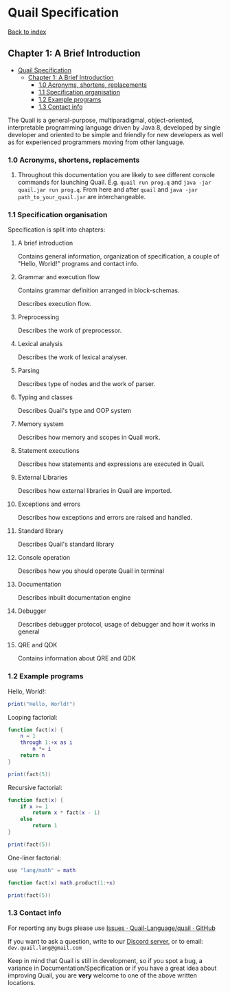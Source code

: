 # Quail Specification
[Back to index](index.md)

## Chapter 1: A Brief Introduction

<!-- TOC -->
* [Quail Specification](#quail-specification)
  * [Chapter 1: A Brief Introduction](#chapter-1-a-brief-introduction)
    * [1.0 Acronyms, shortens, replacements](#10-acronyms-shortens-replacements)
    * [1.1 Specification organisation](#11-specification-organisation-)
    * [1.2 Example programs](#12-example-programs)
    * [1.3 Contact info](#13-contact-info)
<!-- TOC -->

The Quail is a general-purpose, multiparadigmal, object-oriented, interpretable programming language driven by Java 8, developed by single developer and oriented to be simple and friendly for new developers as well as for experienced programmers moving from other language.

### 1.0 Acronyms, shortens, replacements
1. Throughout this documentation you are likely to see different 
   console commands for launching Quail. E.g. `quail run prog.q` and
   `java -jar quail.jar run prog.q`. From here and after `quail` 
   and `java -jar path_to_your_quail.jar` are interchangeable.


### 1.1 Specification organisation 

Specification is split into chapters:

1. A brief introduction

   Contains general information, organization of specification, a couple of "Hello, World!" programs and contact info.

2. Grammar and execution flow

   Contains grammar definition arranged in block-schemas.
   
   Describes execution flow.

3. Preprocessing

   Describes the work of preprocessor.

4. Lexical analysis

   Describes the work of lexical analyser.

5. Parsing

   Describes type of nodes and the work of parser.

6. Typing and classes

   Describes Quail's type and OOP system

7. Memory system

   Describes how memory and scopes in Quail work.

8. Statement executions

   Describes how statements and expressions are executed in Quail.

9. External Libraries

    Describes how external libraries in Quail are imported.

10. Exceptions and errors

    Describes how exceptions and errors are raised and handled.

11. Standard library

    Describes Quail's standard library

12. Console operation

    Describes how you should operate Quail in terminal

13. Documentation

    Describes inbuilt documentation engine

14. Debugger
    
    Describes debugger protocol, usage of debugger and how it works in general

15. QRE and QDK

    Contains information about QRE and QDK

### 1.2 Example programs

Hello, World!:

```lua
print("Hello, World!")
```

Looping factorial:

```lua
function fact(x) {
    n = 1
    through 1:+x as i
        n *= i
    return n
}

print(fact(5))
```

Recursive factorial:

```lua
function fact(x) {
    if x >= 1
        return x * fact(x - 1)
    else
        return 1
}

print(fact(5))
```

One-liner factorial:

```lua
use "lang/math" = math

function fact(x) math.product(1:+x)

print(fact(5))
```

### 1.3 Contact info

For reporting any bugs please use [Issues · Quail-Language/quail · GitHub](https://github.com/Quail-Language/quail/issues)

If you want to ask a question, write to our [Discord server](https://discord.gg/8smQAa8whM), or to email: `dev.quail.lang@gmail.com`

Keep in mind that Quail is still in development, so if you spot a bug,
a variance in Documentation/Specification or if you have a great idea
about improving Quail, you are **very** welcome to one of the above
written locations.
